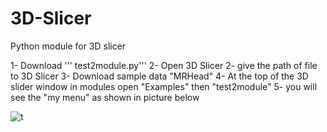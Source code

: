 # 3D-Slicer
Python module for 3D slicer


1- Download ''' test2module.py'''
2- Open 3D Slicer
2- give the path of file to 3D Slicer
3- Download sample data  "MRHead"
4- At the top of the 3D slider window in modules open "Examples" then "test2module"
5- you will see the "my menu" as shown in picture below

![t]()

